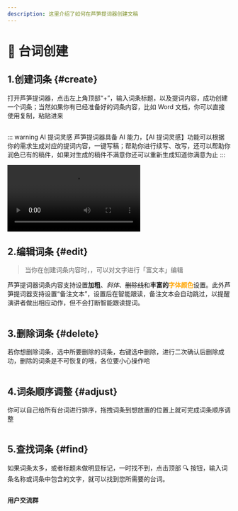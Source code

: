 ```yaml
---
description: 这里介绍了如何在芦笋提词器创建文稿
---
```


# 📝 台词创建

## 1.创建词条 {#create}

打开芦笋提词器，点击左上角顶部“+”，输入词条标题，以及提词内容，成功创建一个词条；当然如果你有已经准备好的词条内容，比如 Word 文档，你可以直接使用复制，粘贴进来

<ImgCenter><img src="/assets/创建台词.gif" alt=""></ImgCenter>

::: warning AI 提词灵感
芦笋提词器具备 AI 能力，【AI 提词灵感】功能可以根据你的需求生成对应的提词内容，一键写稿；帮助你进行续写、改写，还可以帮助你润色已有的稿件，如果对生成的稿件不满意你还可以重新生成知道你满意为止
:::

<ImgCenter><video controls><source src="/assets/ai.mp4" type="video/mp4" /></video></ImgCenter>

## 2.编辑词条 {#edit}

> 当你在创建词条内容时，，可以对文字进行「富文本」编辑

芦笋提词器词条内容支持设置**加粗**、_斜体_、~~删除线~~和**丰富的**<span style="color:orange;">**字体颜色**</span>设置。此外芦笋提词器支持设置“备注文本”，设置后在智能跟读，备注文本会自动跳过，以提醒演讲者做出相应动作，但不会打断智能跟读提词。

<ImgCenter><img src="/assets/富文本展示 (1).gif" alt=""></ImgCenter>

## 3.删除词条 {#delete}

若你想删除词条，选中所要删除的词条，右键选中删除，进行二次确认后删除成功，删除的词条是不可恢复的哦，各位要小心操作哈

<ImgCenter><img src="/assets/删除词条.gif" alt=""></ImgCenter>

## 4.词条顺序调整 {#adjust}

你可以自己给所有台词进行排序，拖拽词条到想放置的位置上就可完成词条顺序调整

<ImgCenter><img src="/assets/换顺序.gif" alt=""></ImgCenter>

## 5.查找词条 {#find}

如果词条太多，或者标题未做明显标记，一时找不到，点击顶部 🔍 按钮，输入词条名称或词条中包含的文字，就可以找到您所需要的台词。

<ImgCenter><img src="/assets/搜索.gif" alt=""></ImgCenter>

**用户交流群**

<UserGroup/>
